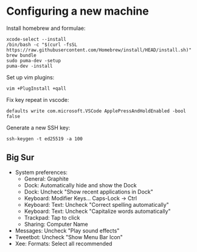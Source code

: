 # Configuring a new machine

Install homebrew and formulae:

    xcode-select --install
    /bin/bash -c "$(curl -fsSL https://raw.githubusercontent.com/Homebrew/install/HEAD/install.sh)"
    brew bundle
    sudo puma-dev -setup
    puma-dev -install

Set up vim plugins:

    vim +PlugInstall +qall

Fix key repeat in vscode:

    defaults write com.microsoft.VSCode ApplePressAndHoldEnabled -bool false

Generate a new SSH key:

    ssh-keygen -t ed25519 -a 100

## Big Sur

* System preferences:
    * General: Graphite
    * Dock: Automatically hide and show the Dock
    * Dock: Uncheck "Show recent applications in Dock"
    * Keyboard: Modifier Keys... Caps-Lock → Ctrl
    * Keyboard: Text: Uncheck "Correct spelling automatically"
    * Keyboard: Text: Uncheck "Capitalize words automatically"
    * Trackpad: Tap to click
    * Sharing: Computer Name
* Messages: Uncheck "Play sound effects"
* Tweetbot: Uncheck "Show Menu Bar Icon"
* Xee: Formats: Select all recommended
